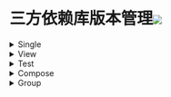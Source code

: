 # 三方依赖库版本管理[![](https://jitpack.io/v/qiushui95/LibDependency.svg)](https://jitpack.io/#qiushui95/LibDependency)
  
<details>  
<summary>Single</summary>  
  
>[AliOss](https://help.aliyun.com/document_detail/32043.html)(阿里云存储)  
>>implementation(com.aliyun.dpa:oss-android-sdk:2.9.11)  
  
>[AliPush](https://help.aliyun.com/document_detail/190009.html?spm=a2c4g.11174283.3.2.52eb6d163QVxjG)(阿里推送)  
>>implementation(com.aliyun.ams:alicloud-android-push:3.7.2)  
  
>[AndroidUtil](https://github.com/Blankj/AndroidUtilCode)(多功能工具包)  
>>implementation(com.blankj:utilcodex:1.31.0)  
  
>[Annotation](https://developer.android.com/jetpack/androidx/releases/annotation)(Annotation)  
>>implementation(androidx.annotation:annotation:1.3.0)  
  
>[Appcompat](https://developer.android.com/jetpack/androidx/releases/appcompat)  
>>implementation(androidx.appcompat:appcompat:1.4.1)  
  
>[Background](https://github.com/JavaNoober/BackgroundLibrary)(背景生成工具库)  
>>implementation(com.github.JavaNoober.BackgroundLibrary:libraryx:1.7.3)  
  
>[BasePopup](https://github.com/razerdp/BasePopup)(弹窗)  
>>implementation(io.github.razerdp:BasePopup:3.2.0)  
  
>[ColorKtx](https://github.com/JorgeCastilloPrz/AndroidColorX)(颜色帮助库)  
>>implementation(me.jorgecastillo:androidcolorx:0.2.0)  
  
>[DateTimePicker](https://github.com/loperSeven/DateTimePicker)(时间选择器)  
>>implementation(com.github.loperSeven:DateTimePicker:0.5.2)  
  
>[EasyFloat](https://github.com/princekin-f/EasyFloat)(悬浮窗)  
>>implementation(com.github.princekin-f:EasyFloat:2.0.4)  
  
>[ImagePicker](https://github.com/yangpeixing/YImagePicker)(多媒体选择库)  
>>implementation(com.ypx.yimagepicker:androidx:3.1.4)  
  
>[JodaTime](https://github.com/JodaOrg/joda-time)(时间处理库)  
>>implementation(joda-time:joda-time:2.10.13)  
  
>[LeakCanary](https://square.github.io/leakcanary/getting_started/)(内存泄露监控)  
>>implementation(com.squareup.leakcanary:leakcanary-android:2.8.1)  
  
>[Mmkv](https://github.com/Tencent/MMKV/blob/master/README_CN.md)(持久KV数据存储)  
>>implementation(com.tencent:mmkv-static:1.2.12)  
  
>[PermissionX](https://github.com/guolindev/PermissionX)(权限请求)  
>>implementation(com.guolindev.permissionx:permissionx:1.6.1)  
  
>[QrScanner](https://github.com/jenly1314/ZXingLite)(二维码扫描)  
>>implementation(com.github.jenly1314:zxing-lite:2.1.1)  
  
>[Startup](https://github.com/qiushui95/AndroidInitializer)(app启动初始化)  
>>implementation(com.github.qiushui95:AndroidInitializer:1.0.7)  
  
>[Store](https://github.com/dropbox/Store)(多数据源)  
>>implementation(com.dropbox.mobile.store:store4:4.0.3-KT15)  
  
>[WeChat](https://developers.weixin.qq.com/doc/oplatform/Mobile_App/Resource_Center_Homepage.html)(微信开发Sdk)  
>>implementation(com.tencent.mm.opensdk:wechat-sdk-android-without-mta:6.8.0)  
  
>[XCrash](https://github.com/iqiyi/xCrash/blob/master/README.zh-CN.md)(奔溃日志收集)  
>>implementation(com.iqiyi.xcrash:xcrash-android-lib:3.0.0)  
  
>[Profiler](https://github.com/itkacher/OkHttpProfiler)(AS OkHttp 拦截器)  
>>implementation(com.localebro:okhttpprofiler:1.0.8)  
  
>[MavenPublish](https://github.com/vanniktech/gradle-maven-publish-plugin)(Maven上传)  
>>implementation(com.vanniktech:gradle-maven-publish-plugin:0.18.0)  
  
>[Serialization](https://github.com/Kotlin/kotlinx.serialization)(Json序列化)  
>>implementation(org.jetbrains.kotlinx:kotlinx-serialization-json:1.3.2)  
  
</details>  
  
<details>  
<summary>View</summary>  
  
>[AgentWeb](https://github.com/Justson/AgentWeb)(浏览器)  
>>implementation(com.github.Justson.AgentWeb:agentweb-core:v4.1.9-androidx)  
  
>[BannerView](https://github.com/xiaohaibin/XBanner/tree/androidX)(轮播控件)  
>>implementation(com.github.xiaohaibin:XBanner:androidx_v1.2.1)  
  
>[BlurView](https://github.com/Dimezis/BlurView)(高斯模糊)  
>>implementation(com.eightbitlab:blurview:1.6.6)  
  
>[BottomNavigation](https://github.com/Ashok-Varma/BottomNavigation)(底部导航)  
>>implementation(com.ashokvarma.android:bottom-navigation-bar:2.2.0)  
  
>[ConstraintLayout](https://developer.android.com/jetpack/androidx/releases/constraintlayout)(约束布局)  
>>implementation(androidx.constraintlayout:constraintlayout:2.1.3)  
  
>[CornerView](https://github.com/csdn-mobile/RoundView)(圆角控件)  
>>implementation(io.github.csdn-mobile:RoundView:1.7.1)  
  
>[FlexBox](https://github.com/google/flexbox-layout)(流式布局)  
>>implementation(com.google.android.flexbox:flexbox:3.0.0)  
  
>[FormatterEdit](https://github.com/dkzwm/FormatEditText)(输入格式化控件)  
>>implementation(com.github.dkzwm:fet-core:0.2.1)  
  
>[LottieView](https://github.com/airbnb/lottie-android)(动画框架)  
>>implementation(com.airbnb.android:lottie:4.2.2)  
  
>[Material](https://github.com/material-components/material-components-android)  
>>implementation(com.google.android.material:material:1.5.0)  
  
>[PdfViewer](https://github.com/barteksc/AndroidPdfViewer)(pdf查看)  
>>implementation(com.github.mhiew:android-pdf-viewer:3.2.0-beta.2)  
  
>[PhotoView](https://github.com/Baseflow/PhotoView)(图片预览)  
>>implementation(com.github.chrisbanes:PhotoView:2.3.0)  
  
>[PinView](https://github.com/ChaosLeung/PinView)(密码输入框)  
>>implementation(io.github.chaosleung:pinview:1.4.4)  
  
>[RecyclerView](https://developer.android.com/jetpack/androidx/releases/recyclerview)  
>>implementation(androidx.recyclerview:recyclerview:1.2.1)  
  
>[SwipeRefreshLayout](https://developer.android.com/jetpack/androidx/releases/swiperefreshlayout)(下拉刷新控件)  
>>implementation(androidx.swiperefreshlayout:swiperefreshlayout:1.2.0-alpha01)  
  
>[SwitchButton](https://github.com/kyleduo/SwitchButton)(开关按钮)  
>>implementation(com.kyleduo.switchbutton:library:2.1.0)  
  
>[ViewPager2](https://developer.android.com/jetpack/androidx/releases/viewpager2)  
>>implementation(androidx.viewpager2:viewpager2:1.1.0-beta01)  
  
>[WebX5](https://x5.tencent.com/docs/access.html)(X5浏览器)  
>>implementation(com.tencent.tbs:tbssdk:44136)  
  
</details>  
  
<details>  
<summary>Test</summary>  
  
>[Espresso](https://mvnrepository.com/artifact/androidx.test.espresso/espresso-core)(UI自动化测试)  
>>androidTestImplementation(androidx.test.espresso:espresso-core:3.4.0)  
  
>[Junit](https://mvnrepository.com/artifact/org.junit.jupiter/junit-jupiter)(单元测试)  
>>testImplementation(org.junit.jupiter:junit-jupiter:5.8.2)  
  
>[JunitExt](https://mvnrepository.com/artifact/androidx.test.ext/junit-ktx)(单元测试扩展)  
>>testImplementation(androidx.test.ext:junit-ktx:1.1.3)  
  
</details>  
  
<details>  
<summary>Compose</summary>  
  
>[ConstraintLayout](https://developer.android.com/jetpack/androidx/releases/constraintlayout)(Compose约束布局)  
>>implementation(androidx.constraintlayout:constraintlayout-compose:1.0.0)  
  
>[NavigationAnimation](https://github.com/fornewid/material-motion-compose)(Compose导航动画)  
>>implementation(com.github.fornewid:material-motion-compose:0.7.7)  
  
>[ViewModel](https://developer.android.com/jetpack/androidx/releases/lifecycle)  
>>implementation(androidx.lifecycle:lifecycle-viewmodel-compose:2.4.0)  
  
>[Accompanist](https://github.com/google/accompanist)  
>>implementation(com.google.accompanist:accompanist-appcompat-theme:0.22.0-rc)  
>>implementation(com.google.accompanist:accompanist-drawablepainter:0.22.0-rc)  
>>implementation(com.google.accompanist:accompanist-flowlayout:0.22.0-rc)  
>>implementation(com.google.accompanist:accompanist-insets:0.22.0-rc)  
>>implementation(com.google.accompanist:accompanist-navigation-animation:0.22.0-rc)  
>>implementation(com.google.accompanist:accompanist-navigation-material:0.22.0-rc)  
>>implementation(com.google.accompanist:accompanist-pager:0.22.0-rc)  
>>implementation(com.google.accompanist:accompanist-permissions:0.22.0-rc)  
>>implementation(com.google.accompanist:accompanist-placeholder:0.22.0-rc)  
>>implementation(com.google.accompanist:accompanist-placeholder-material:0.22.0-rc)  
>>implementation(com.google.accompanist:accompanist-swiperefresh:0.22.0-rc)  
>>implementation(com.google.accompanist:accompanist-systemuicontroller:0.22.0-rc)  
  
>[Official](https://developer.android.com/jetpack/androidx/releases/compose)(Compose官方)  
>>implementation(androidx.compose.animation:animation:1.1.0-rc01)  
>>implementation(androidx.compose.compiler:compiler:1.1.0-rc02)  
>>implementation(androidx.compose.foundation:foundation:1.1.0-rc01)  
>>implementation(androidx.compose.runtime:runtime-livedata:1.1.0-rc01)  
>>implementation(androidx.compose.material:material:1.1.0-rc01)  
>>implementation(androidx.compose.material:material-icons-core:1.1.0-rc01)  
>>implementation(androidx.compose.material:material-icons-extended:1.1.0-rc01)  
>>implementation(androidx.compose.ui:ui-tooling-preview:1.1.0-rc01)  
>>androidTestImplementation(androidx.compose.ui:ui-test-junit4:1.1.0-rc01)  
>>implementation(androidx.compose.ui:ui:1.1.0-rc01)  
>>implementation(androidx.compose.ui:ui-tooling:1.1.0-rc01)  
  
</details>  
  
<details>  
<summary>Group</summary>  
  
>[Activity](https://developer.android.com/jetpack/androidx/releases/activity)  
>>implementation(androidx.activity:activity-ktx:1.4.0)  
>>implementation(androidx.activity:activity-compose:1.4.0)  
  
>[CameraX](https://developer.android.com/jetpack/androidx/releases/camera)(相机相关)  
>>implementation(androidx.camera:camera-camera2:1.1.0-alpha12)  
>>implementation(androidx.camera:camera-core:1.1.0-alpha12)  
>>implementation(androidx.camera:camera-lifecycle:1.1.0-alpha12)  
>>implementation(androidx.camera:camera-video:1.1.0-alpha12)  
>>implementation(androidx.camera:camera-view:1.0.0-alpha32)  
>>implementation(androidx.camera:camera-extensions:1.0.0-alpha32)  
  
>[Chucker](https://github.com/ChuckerTeam/chucker)(网络请求监控)  
>>debugImplementation(com.github.chuckerteam.chucker:library:3.5.2)  
>>releaseImplementation(com.github.chuckerteam.chucker:library-no-op:3.5.2)  
  
>[Coil](https://coil-kt.github.io/coil/README-zh/)(图片加载)  
>>implementation(io.coil-kt:coil:1.4.0)  
>>implementation(io.coil-kt:coil-compose:1.4.0)  
>>implementation(io.coil-kt:coil-svg:1.4.0)  
>>implementation(io.coil-kt:coil-gif:1.4.0)  
>>implementation(io.coil-kt:coil-video:1.4.0)  
  
>[Core](https://developer.android.com/jetpack/androidx/releases/core)  
>>implementation(androidx.core:core-ktx:1.7.0)  
>>implementation(androidx.core:core-splashscreen:1.0.0-beta01)  
  
>[Coroutines](https://github.com/Kotlin/kotlinx.coroutines)(core)  
>>implementation(org.jetbrains.kotlinx:kotlinx-coroutines-android:1.6.0)  
>>testImplementation(org.jetbrains.kotlinx:kotlinx-coroutines-test:1.6.0)  
  
>[Epoxy](https://github.com/airbnb/epoxy)(core)  
>>implementation(com.airbnb.android:epoxy:5.0.0-beta05)  
>>ksp(com.airbnb.android:epoxy-processor:5.0.0-beta05)  
>>implementation(com.airbnb.android:epoxy-compose:5.0.0-beta05)  
>>implementation(com.airbnb.android:epoxy-glide-preloading:5.0.0-beta05)  
  
>[Fragment](https://developer.android.com/jetpack/androidx/releases/fragment)  
>>implementation(androidx.fragment:fragment-ktx:1.4.0)  
>>testImplementation(androidx.fragment:fragment-testing:1.4.0)  
  
>[Koin](https://github.com/InsertKoinIO/koin)(依赖注入库)  
>>implementation(io.insert-koin:koin-android:3.1.5)  
>>implementation(io.insert-koin:koin-core:3.1.5)  
>>implementation(io.insert-koin:koin-androidx-workmanager:3.1.5)  
>>testImplementation(io.insert-koin:koin-test-junit5:3.1.5)  
  
>[Kotlin](https://github.com/JetBrains/kotlin)  
>>implementation(org.jetbrains.kotlin:kotlin-stdlib:1.6.10)  
>>implementation(org.jetbrains.kotlin:kotlin-reflect:1.6.10)  
>>implementation(org.jetbrains.kotlin:kotlin-gradle-plugin:1.6.10)  
  
>[Lifecycle](https://developer.android.com/jetpack/androidx/releases/lifecycle)  
>>implementation(androidx.lifecycle:lifecycle-common:2.4.0)  
>>implementation(androidx.lifecycle:lifecycle-livedata-ktx:2.4.0)  
>>implementation(androidx.lifecycle:lifecycle-process:2.4.0)  
>>implementation(androidx.lifecycle:lifecycle-runtime-ktx:2.4.0)  
>>implementation(androidx.lifecycle:lifecycle-viewmodel-savedstate:2.4.0)  
>>implementation(androidx.lifecycle:lifecycle-service:2.4.0)  
>>implementation(androidx.lifecycle:lifecycle-viewmodel-ktx:2.4.0)  
  
>[MoShi](https://github.com/square/moshi)(json解析库)  
>>implementation(com.squareup.moshi:moshi:1.13.0)  
>>ksp(com.squareup.moshi:moshi-kotlin-codegen:1.13.0)  
  
>[OkHttp](https://github.com/square/okhttp)  
>>implementation(com.squareup.okhttp3:okhttp:4.9.3)  
>>androidTestImplementation(com.squareup.okhttp3:mockwebserver:4.9.3)  
  
>[Retrofit](https://github.com/square/retrofit)(网络请求)  
>>implementation(com.squareup.retrofit2:retrofit:2.9.0)  
>>implementation(com.squareup.retrofit2:converter-moshi:2.9.0)  
>>implementation(com.squareup.retrofit2:converter-scalars:2.9.0)  
  
>[Room](https://developer.android.com/jetpack/androidx/releases/room)(Sqlite数据库)  
>>implementation(androidx.room:room-runtime:2.4.1)  
>>implementation(androidx.room:room-ktx:2.4.1)  
>>kapt(androidx.room:room-compiler:2.4.1)  
>>testImplementation(androidx.room:room-testing:2.4.1)  
  
>[WorkManager](https://developer.android.com/jetpack/androidx/releases/work)(任务管理器)  
>>implementation(androidx.work:work-runtime-ktx:2.7.1)  
>>testImplementation(androidx.work:work-testing:2.7.1)  
  
>[Navigation](https://developer.android.com/jetpack/androidx/releases/navigation)(导航库)  
>>implementation(androidx.navigation:navigation-fragment-ktx:2.4.0-rc01)  
>>implementation(androidx.navigation:navigation-ui-ktx:2.4.0-rc01)  
>>implementation(androidx.navigation:navigation-compose:2.4.0-rc01)  
>>testImplementation(androidx.navigation:navigation-testing:2.4.0-rc01)  
  
>[Mavericks](https://github.com/airbnb/mavericks)(Mavericks架构)  
>>implementation(com.airbnb.android:mavericks:2.5.1)  
>>implementation(com.airbnb.android:mavericks-compose:2.5.1)  
>>implementation(com.airbnb.android:mavericks-navigation:2.5.1)  
  
</details>  
  
